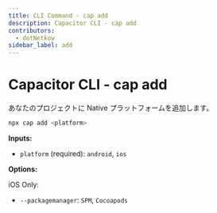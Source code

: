 ```yaml
---
title: CLI Command - cap add
description: Capacitor CLI - cap add
contributors:
  - dotNetkow
sidebar_label: add
---
```


# Capacitor CLI - cap add

あなたのプロジェクトに Native プラットフォームを追加します。

```bash
npx cap add <platform>
```

<strong>Inputs:</strong>

- `platform` (required): `android`, `ios`

<strong>Options:</strong>

iOS Only:
- `--packagemanager`: `SPM`, `Cocoapods`
